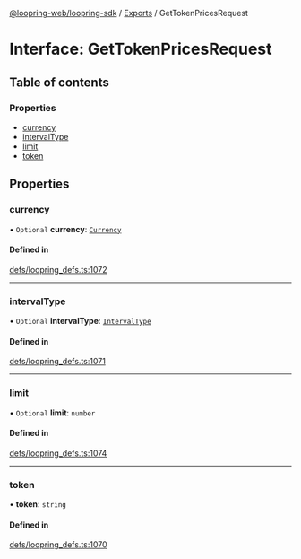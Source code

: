 [@loopring-web/loopring-sdk](../README.md) / [Exports](../modules.md) / GetTokenPricesRequest

# Interface: GetTokenPricesRequest

## Table of contents

### Properties

- [currency](GetTokenPricesRequest.md#currency)
- [intervalType](GetTokenPricesRequest.md#intervaltype)
- [limit](GetTokenPricesRequest.md#limit)
- [token](GetTokenPricesRequest.md#token)

## Properties

### currency

• `Optional` **currency**: [`Currency`](../enums/Currency.md)

#### Defined in

[defs/loopring_defs.ts:1072](https://github.com/Loopring/loopring_sdk/blob/9d83b66/src/defs/loopring_defs.ts#L1072)

___

### intervalType

• `Optional` **intervalType**: [`IntervalType`](../enums/IntervalType.md)

#### Defined in

[defs/loopring_defs.ts:1071](https://github.com/Loopring/loopring_sdk/blob/9d83b66/src/defs/loopring_defs.ts#L1071)

___

### limit

• `Optional` **limit**: `number`

#### Defined in

[defs/loopring_defs.ts:1074](https://github.com/Loopring/loopring_sdk/blob/9d83b66/src/defs/loopring_defs.ts#L1074)

___

### token

• **token**: `string`

#### Defined in

[defs/loopring_defs.ts:1070](https://github.com/Loopring/loopring_sdk/blob/9d83b66/src/defs/loopring_defs.ts#L1070)
